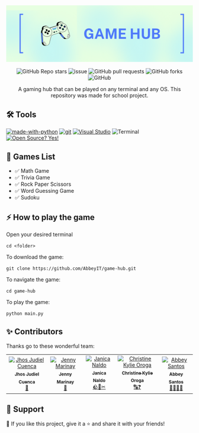 ![Game Hub Banner](images/game-hub-banner.png)

<p align="center">
    <img alt="GitHub Repo stars" src="https://img.shields.io/github/stars/AbbeyIT/game-hub">
    <img alt="issue" src="https://img.shields.io/github/issues/AbbeyIT/game-hub">
    <img alt="GitHub pull requests" src="https://img.shields.io/github/issues-pr-raw/AbbeyIT/game-hub">
    <img alt="GitHub forks" src="https://img.shields.io/github/forks/AbbeyIT/game-hub">
    <img alt="GitHub" src="https://img.shields.io/github/license/AbbeyIT/game-hub">
</p>

<p align="center"> 
    A gaming hub that can be played on any terminal and any OS. This repository was made for school project. 
</p>

## 🛠️ Tools 

[![made-with-python](https://img.shields.io/badge/Made%20with-Python-1f425f.svg)](https://www.python.org/)
[![git](https://badgen.net/badge/icon/git?icon=git&label)](https://git-scm.com)
[![Visual Studio](https://badgen.net/badge/icon/visualstudio?icon=visualstudio&label)](https://visualstudio.microsoft.com)
![Terminal](https://badgen.net/badge/icon/terminal?icon=terminal&label)
[![Open Source? Yes!](https://badgen.net/badge/Open%20Source%20%3F/Yes%21/blue?icon=github)](https://github.com/Naereen/badges/)

## 👾 Games List
- ✅ Math Game
- ✅ Trivia Game
- ✅ Rock Paper Scissors
- ✅ Word Guessing Game
- ✅ Sudoku

## ⚡ How to play the game

Open your desired terminal
    
    cd <folder>

To download the game:

    git clone https://github.com/AbbeyIT/game-hub.git
    
To navigate the game:

    cd game-hub
    
To play the game:

    python main.py

## ✨ Contributors 

Thanks go to these wonderful team:

<table>
  <tbody>
    <tr>
      <td align="center"><a href="https://github.com/BlazenAkali"><img src="https://avatars.githubusercontent.com/u/118370974?v=4" width="100px;" alt="Jhos Judiel Cuenca"/><br /><sub><b>Jhos Judiel Cuenca</b></sub></a><br /><a href="" title="Math game">🔢</a></td>
      <td align="center"><a href="https://github.com/jennymarinay"><img src="https://avatars.githubusercontent.com/u/92709282?v=4" width="100px;" alt="Jenny Marinay"/><br /><sub><b>Jenny Marinay</b></sub></a><br /><a href="" title="Trivia Game">🧠</a></td>
      <td align="center"><a href="https://github.com/janicanaldo"><img src="https://avatars.githubusercontent.com/u/92843119?v=4" width="100px;" alt="Janica Naldo"/><br /><sub><b>Janica Naldo</b></sub></a><br /><a href="" title="Rock Paper Scissors">🪨📄✂</a></td>
      <td align="center"><a href="https://github.com/kylieorga"><img src="https://avatars.githubusercontent.com/u/117880182?v=4" width="100px;" alt="Christine Kylie Oroga"/><br /><sub><b>Christine Kylie Oroga</b></sub></a><br /><a href="" title="Word Guessing Game">🔠❓</a></td>
      <td align="center"><a href="https://github.com/AbbeyIT"><img src="https://avatars.githubusercontent.com/u/93916892?v=4" width="100px;" alt="Abbey Santos"/><br /><sub><b>Abbey Santos</b></sub></a><br /><a href="" title="Sudoku">📄🔢🇯🇵</a></td>
  </tbody>
</table>

## 🤩 Support

💙 If you like this project, give it a ⭐ and share it with your friends!
